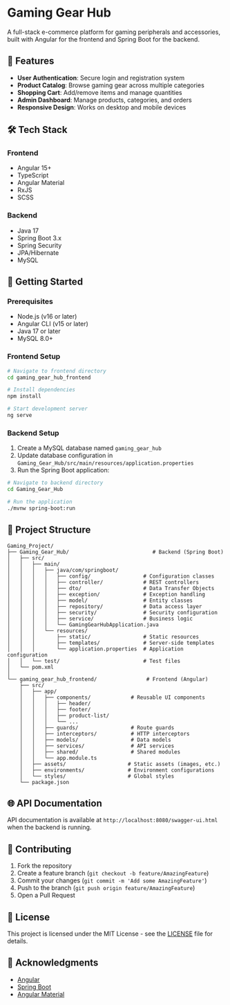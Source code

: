 # Gaming Gear Hub

A full-stack e-commerce platform for gaming peripherals and accessories, built with Angular for the frontend and Spring Boot for the backend.

## 🚀 Features

- **User Authentication**: Secure login and registration system
- **Product Catalog**: Browse gaming gear across multiple categories
- **Shopping Cart**: Add/remove items and manage quantities
- **Admin Dashboard**: Manage products, categories, and orders
- **Responsive Design**: Works on desktop and mobile devices

## 🛠 Tech Stack

### Frontend
- Angular 15+
- TypeScript
- Angular Material
- RxJS
- SCSS

### Backend
- Java 17
- Spring Boot 3.x
- Spring Security
- JPA/Hibernate
- MySQL

## 🚀 Getting Started

### Prerequisites
- Node.js (v16 or later)
- Angular CLI (v15 or later)
- Java 17 or later
- MySQL 8.0+

### Frontend Setup

```bash
# Navigate to frontend directory
cd gaming_gear_hub_frontend

# Install dependencies
npm install

# Start development server
ng serve
```

### Backend Setup

1. Create a MySQL database named `gaming_gear_hub`
2. Update database configuration in `Gaming_Gear_Hub/src/main/resources/application.properties`
3. Run the Spring Boot application:

```bash
# Navigate to backend directory
cd Gaming_Gear_Hub

# Run the application
./mvnw spring-boot:run
```

## 📂 Project Structure

```
Gaming_Project/
├── Gaming_Gear_Hub/                           # Backend (Spring Boot)
│   ├── src/
│   │   ├── main/
│   │   │   ├── java/com/springboot/
│   │   │   │   ├── config/                 # Configuration classes
│   │   │   │   ├── controller/             # REST controllers
│   │   │   │   ├── dto/                    # Data Transfer Objects
│   │   │   │   ├── exception/              # Exception handling
│   │   │   │   ├── model/                  # Entity classes
│   │   │   │   ├── repository/             # Data access layer
│   │   │   │   ├── security/               # Security configuration
│   │   │   │   ├── service/                # Business logic
│   │   │   │   └── GamingGearHubApplication.java
│   │   │   └── resources/
│   │   │       ├── static/                 # Static resources
│   │   │       ├── templates/              # Server-side templates
│   │   │       └── application.properties  # Application configuration
│   │   └── test/                           # Test files
│   └── pom.xml
│
└── gaming_gear_hub_frontend/                # Frontend (Angular)
    ├── src/
    │   ├── app/
    │   │   ├── components/             # Reusable UI components
    │   │   │   ├── header/
    │   │   │   ├── footer/
    │   │   │   ├── product-list/
    │   │   │   └── ...
    │   │   ├── guards/                 # Route guards
    │   │   ├── interceptors/           # HTTP interceptors
    │   │   ├── models/                 # Data models
    │   │   ├── services/               # API services
    │   │   ├── shared/                 # Shared modules
    │   │   └── app.module.ts
    │   ├── assets/                    # Static assets (images, etc.)
    │   ├── environments/              # Environment configurations
    │   └── styles/                    # Global styles
    └── package.json
```

## 🌐 API Documentation

API documentation is available at `http://localhost:8080/swagger-ui.html` when the backend is running.

## 🤝 Contributing

1. Fork the repository
2. Create a feature branch (`git checkout -b feature/AmazingFeature`)
3. Commit your changes (`git commit -m 'Add some AmazingFeature'`)
4. Push to the branch (`git push origin feature/AmazingFeature`)
5. Open a Pull Request

## 📝 License

This project is licensed under the MIT License - see the [LICENSE](LICENSE) file for details.

## 👏 Acknowledgments

- [Angular](https://angular.io/)
- [Spring Boot](https://spring.io/projects/spring-boot)
- [Angular Material](https://material.angular.io/)
